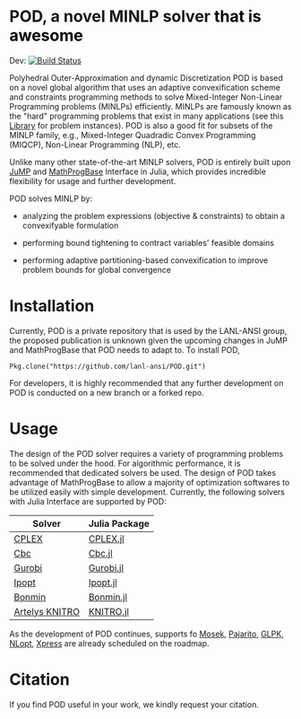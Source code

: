 # POD, a novel MINLP solver <span style="color:black">that is awesome</span>

Dev: [![Build Status](https://travis-ci.org/lanl-ansi/POD.jl.svg?branch=travissetup)](https://travis-ci.org/lanl-ansi/POD.jl)
<!-- [![codecov](https://codecov.io/gh/Wikunia/MINLPBnB/branch/master/graph/badge.svg)](https://codecov.io/gh/Wikunia/MINLPBnB) -->

Polyhedral Outer-Approximation and dynamic Discretization  POD is based on a novel global algorithm that uses an adaptive convexification scheme and constraints programming methods to solve Mixed-Integer Non-Linear Programming problems (MINLPs) efficiently. MINLPs are famously known as the "hard" programming problems that exist in many applications (see this [Library](http://www.gamsworld.org/minlp/minlplib2/html/) for problem instances). POD is also a good fit for subsets of the MINLP family, e.g., Mixed-Integer Quadradic Convex Programming (MIQCP), Non-Linear Programming (NLP), etc.

Unlike many other state-of-the-art MINLP solvers, POD is entirely built upon [JuMP](https://github.com/JuliaOpt/JuMP.jl) and [MathProgBase](https://github.com/JuliaOpt/MathProgBase.jl) Interface in Julia, which provides incredible flexibility for usage and further development.

POD solves MINLP by:

* analyzing the problem expressions (objective & constraints) to obtain a convexifyable formulation

* performing bound tightening to contract variables' feasible domains

* performing adaptive partitioning-based convexification to improve problem bounds for global convergence


# Installation

Currently, POD is a private repository that is used by the LANL-ANSI group, the proposed publication is unknown given the upcoming changes in JuMP and MathProgBase that POD needs to adapt to. To install POD,

`Pkg.clone("https://github.com/lanl-ansi/POD.git")`

For developers, it is highly recommended that any further development on POD is conducted on a new branch or a forked repo.

# Usage

The design of the POD solver requires a variety of programming problems to be solved under the hood. For algorithmic performance, it is recommended that dedicated solvers be used. The design of POD takes advantage of MathProgBase to allow a majority of optimization softwares to be utilized easily with simple development. Currently, the following solvers with Julia Interface are supported by POD:

| Solver                                                                         | Julia Package                                                |
|--------------------------------------------------------------------------------|--------------------------------------------------------------|
| [CPLEX](http://www-01.ibm.com/software/commerce/optimization/cplex-optimizer/) | [CPLEX.jl](https://github.com/JuliaOpt/CPLEX.jl)             |
| [Cbc](https://projects.coin-or.org/Cbc)                                        | [Cbc.jl](https://github.com/JuliaOpt/Clp.jl)                 |
| [Gurobi](http://gurobi.com/)                                                   | [Gurobi.jl](https://github.com/JuliaOpt/Gurobi.jl)           |
| [Ipopt](https://projects.coin-or.org/Ipopt)                                    | [Ipopt.jl](https://github.com/JuliaOpt/Ipopt.jl)             |
| [Bonmin](https://projects.coin-or.org/Bonmin)                                  | [Bonmin.jl](https://github.com/JackDunnNZ/PODlNLWriter.jl)   |
| [Artelys KNITRO](http://artelys.com/en/optimization-tools/knitro)              | [KNITRO.jl](https://github.com/JuliaOpt/KNITRO.jl)           |

As the development of POD continues, supports fo [Mosek](http://www.mosek.com/), [Pajarito](https://github.com/JuliaOpt/Pajarito.jl), [GLPK](http://www.gnu.org/software/glpk/), [NLopt](http://ab-initio.mit.edu/wiki/index.php/NLopt), [Xpress](http://www.fico.com/en/products/fico-xpress-optimization-suite) are already scheduled on the roadmap.

# Citation

If you find POD useful in your work, we kindly request your citation.
